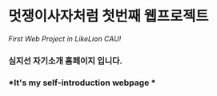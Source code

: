 # 멋쟁이사자처럼 첫번째 웹프로젝트
*First Web Project in LikeLion CAU!*

### 심지선 자기소개 홈페이지 입니다.
### *It's my self-introduction webpage *
